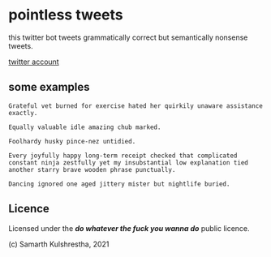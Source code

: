# pointless tweets

this twitter bot tweets grammatically correct but semantically nonsense tweets.

[twitter account](https://twitter.com/zzamarth)

## some examples

```
Grateful vet burned for exercise hated her quirkily unaware assistance exactly.
```

```
Equally valuable idle amazing chub marked.
```

```
Foolhardy husky pince-nez untidied.
```

```
Every joyfully happy long-term receipt checked that complicated constant ninja zestfully yet my insubstantial low explanation tied another starry brave wooden phrase punctually.
```

```
Dancing ignored one aged jittery mister but nightlife buried.
```

## Licence

Licensed under the **_do whatever the fuck you wanna do_** public licence.

(c) Samarth Kulshrestha, 2021

